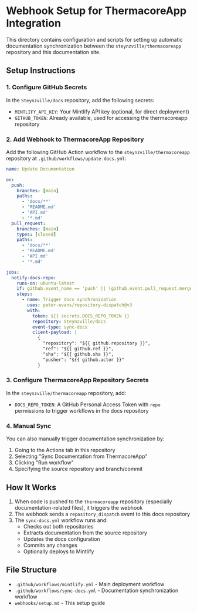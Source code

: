 # Webhook Setup for ThermacoreApp Integration

This directory contains configuration and scripts for setting up automatic documentation synchronization between the `steynzville/thermacoreapp` repository and this documentation site.

## Setup Instructions

### 1. Configure GitHub Secrets

In the `Steynzville/docs` repository, add the following secrets:

- `MINTLIFY_API_KEY`: Your Mintlify API key (optional, for direct deployment)
- `GITHUB_TOKEN`: Already available, used for accessing the thermacoreapp repository

### 2. Add Webhook to ThermacoreApp Repository

Add the following GitHub Action workflow to the `steynzville/thermacoreapp` repository at `.github/workflows/update-docs.yml`:

```yaml
name: Update Documentation

on:
  push:
    branches: [main]
    paths:
      - 'docs/**'
      - 'README.md'
      - 'API.md'
      - '*.md'
  pull_request:
    branches: [main]
    types: [closed]
    paths:
      - 'docs/**'
      - 'README.md' 
      - 'API.md'
      - '*.md'

jobs:
  notify-docs-repo:
    runs-on: ubuntu-latest
    if: github.event_name == 'push' || (github.event.pull_request.merged == true)
    steps:
      - name: Trigger docs synchronization
        uses: peter-evans/repository-dispatch@v3
        with:
          token: ${{ secrets.DOCS_REPO_TOKEN }}
          repository: Steynzville/docs
          event-type: sync-docs
          client-payload: |
            {
              "repository": "${{ github.repository }}",
              "ref": "${{ github.ref }}",
              "sha": "${{ github.sha }}",
              "pusher": "${{ github.actor }}"
            }
```

### 3. Configure ThermacoreApp Repository Secrets

In the `steynzville/thermacoreapp` repository, add:

- `DOCS_REPO_TOKEN`: A GitHub Personal Access Token with `repo` permissions to trigger workflows in the docs repository

### 4. Manual Sync

You can also manually trigger documentation synchronization by:

1. Going to the Actions tab in this repository
2. Selecting "Sync Documentation from ThermacoreApp"
3. Clicking "Run workflow"
4. Specifying the source repository and branch/commit

## How It Works

1. When code is pushed to the `thermacoreapp` repository (especially documentation-related files), it triggers the webhook
2. The webhook sends a `repository_dispatch` event to this docs repository
3. The `sync-docs.yml` workflow runs and:
   - Checks out both repositories
   - Extracts documentation from the source repository
   - Updates the docs configuration
   - Commits any changes
   - Optionally deploys to Mintlify

## File Structure

- `.github/workflows/mintlify.yml` - Main deployment workflow
- `.github/workflows/sync-docs.yml` - Documentation synchronization workflow
- `webhooks/setup.md` - This setup guide